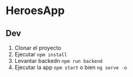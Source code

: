 # HeroesApp

## Dev

1. Clonar el proyecto
2. Ejecutar ```npm install```
3. Levantar backedn ```npm run backend```
4. Ejecutar la app ```npm start``` o bien ```ng serve -o```
